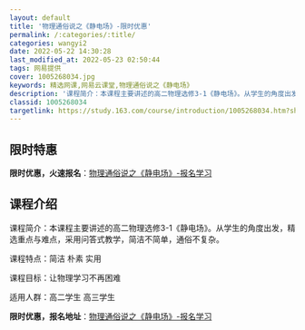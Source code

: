 ```yaml
---
layout: default
title: '物理通俗说之《静电场》-限时优惠'
permalink: /:categories/:title/
categories: wangyi2
date: 2022-05-22 14:30:28
last_modified_at: 2022-05-23 02:50:44
tags: 网易提供
cover: 1005268034.jpg
keywords: 精选网课,网易云课堂,物理通俗说之《静电场》
description: '课程简介：本课程主要讲述的高二物理选修3-1《静电场》。从学生的角度出发，精选重点与难点，采用问答式教学，简洁不简单，通'
classid: 1005268034
targetlink: https://study.163.com/course/introduction/1005268034.htm?share=1&shareId=1025206652&utm_campaign=share&utm_medium=iphoneShare&utm_source=&utm_u=1025206652
---
```


## 限时特惠

**限时优惠，火速报名**：[物理通俗说之《静电场》-报名学习](https://study.163.com/course/introduction/1005268034.htm?share=1&shareId=1025206652&utm_campaign=share&utm_medium=iphoneShare&utm_source=&utm_u=1025206652)

## 课程介绍

课程简介：本课程主要讲述的高二物理选修3-1《静电场》。从学生的角度出发，精选重点与难点，采用问答式教学，简洁不简单，通俗不复杂。



课程特点：简洁 朴素 实用



课程目标：让物理学习不再困难



适用人群：高二学生 高三学生

**限时优惠，报名地址**：[物理通俗说之《静电场》-报名学习](https://study.163.com/course/introduction/1005268034.htm?share=1&shareId=1025206652&utm_campaign=share&utm_medium=iphoneShare&utm_source=&utm_u=1025206652)

